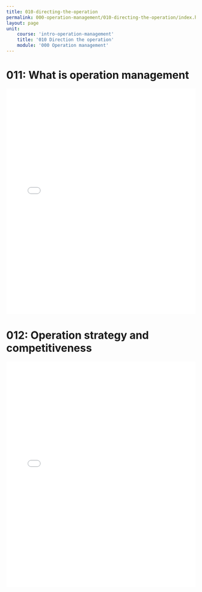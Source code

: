 ```yaml
---
title: 010-directing-the-operation
permalink: 000-operation-management/010-directing-the-operation/index.html
layout: page
unit:
    course: 'intro-operation-management'
    title: '010 Direction the operation'
    module: '000 Operation management'
---
```



# 011: What is operation management

<embed
      src="./000-operation-management/010-directing-the-operation/011-what-is-om.pdf"
      width="100%"
      height="600px"
      loading="lazy"
      title="011-what-is-om"
  />

  
# 012: Operation strategy and competitiveness

<embed
      src="./000-operation-management/010-directing-the-operation/012-operation-strategy-competitiveness.pdf"
      width="100%"
      height="600px"
      loading="lazy"
      title="012-operation-strategy-competitiveness"
  />

